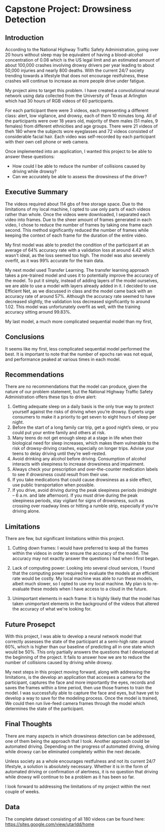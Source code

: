 # Capstone Project: Drowsiness Detection 

## Introduction
According to the National Highway Traffic Safety Administration, going over 20 hours without sleep may be equivalent of having a blood-alcohol concentration of 0.08 which is the US legal limit and an estimated amount of about 100,000 crashes involving drowsy drivers per year leading to about 50,000 injuries and nearly 800 deaths. With the current 24/7 society trending towards a lifestyle that does not encourage restfulness, these crashes will continue to increase as more people drive under fatigue.

My project aims to target this problem. I have created a convolutional neural network using data collected from the University of Texas at Arlington which had 30 hours of RGB videos of 60 participants. 

For each participant there were 3 videos, each representing a different class: alert, low vigilance, and drowsy, each of them 10 minutes long. All of the participants were over 18 years old, majority of them males (51 males, 9 females) from different ethnicities and age groups. There were 21 videos of theh 180 where the subjects wore eyeglasses and 72 videos consisted of considerable facial hair. Each video was self-recorded by each participant with their own cell phone or web camera.

Once implemented into an application, I wanted this project to be able to answer these questions:
- How could I be able to reduce the number of collisions caused by driving while drowsy?
- Can we accurately be able to assess the drowsiness of the driver?

## Executive Summary

The videos required about 114 gbs of free storage space. Due to the limitations of my local machine, I opted to use only parts of each videos rather than whole. Once the videos were downloaded, I separated each video into frames. Due to the sheer amount of frames generated in each video, I chose to reduce the number of frames by taking one frame each second. This method significantly reduced the number of frames while keeping the context of each frame for the duration of the entire video.

My first model was able to predict the condition of the participant at an average of 64% accuracy rate with a validation loss at around 4.42 which wasn't ideal, as the loss seemed too high. The model was also severely overfit, as it was 99% accurate for the train data.

My next model used Transfer Learning. The transfer learning approach takes a pre-trained model and uses it to potentially improve the accuracy of the model. To put it simply, instead of adding layers of the model ourselves, we are able to use a model with layers already added in it. I decided to use Efficient Net, as we discussed in class and the model came back with an accuracy rate of around 57%. Although the accuracy rate seemed to have decreased slightly, the validation loss decreased significantly to around 1.02. This model was unfortunately overfit as well, with the training accuracy sitting around 99.83%.

My last model, a much more complicated sequential model than my first, 

## Conclusions

It seems like my first, less complicated sequential model performed the best. It is important to note that the number of epochs ran was not equal, and performance peaked at various times in each model.

## Recommendations

There are no recommendations that the model can produce, given the nature of our problem statement, but the National Highway Traffic Safety Administration offers these tips to drive alert:

1. Getting adequate sleep on a daily basis is the only true way to protect yourself against the risks of driving when you’re drowsy. Experts urge consumers to make it a priority to get seven to eight hours of sleep per night.
2. Before the start of a long family car trip, get a good night’s sleep, or you could put your entire family and others at risk.
3. Many teens do not get enough sleep at a stage in life when their biological need for sleep increases, which makes them vulnerable to the risk of drowsy-driving crashes, especially on longer trips. Advise your teens to delay driving until they’re well-rested.
4. Avoid drinking any alcohol before driving. Consumption of alcohol interacts with sleepiness to increase drowsiness and impairment.
5. Always check your prescription and over-the-counter medication labels to see if drowsiness could result from their use.
6. If you take medications that could cause drowsiness as a side effect, use public transportation when possible.
7. If you drive, avoid driving during the peak sleepiness periods (midnight – 6 a.m. and late afternoon). If you must drive during the peak sleepiness periods, stay vigilant for signs of drowsiness, such as crossing over roadway lines or hitting a rumble strip, especially if you’re driving alone.

## Limitations

There are few, but significant limitations within this project. 
1. Cutting down frames: I would have preferred to keep all the frames within the videos in order to ensure the accuracy of the model. The accuracy may not exactly answer the questions I had when I first began.

2. Lack of computing power: Looking into several cloud services, I found that the computing power required to evaluate the models at an efficient rate would be costly. My local machine was able to run these models, albeit much slower, so I opted to use my local machine. My plan is to re-evaluate these models when I have access to a cloud in the future.

3. Unimportant elements in each frame: It is highly likely that the model has taken unimportant elements in the background of the videos that altered the accuracy of what we're looking for. 

## Future Prosepct

With this project, I was able to develop a neural network model that correctly assesses the state of the participant at a semi-high rate: around 60%, which is higher than our baseline of predicting all in one state which would be 50%. This only partially answers the questions that I developed at the beginning of the project. It fails to answer how we are to reduce the number of collisions caused by driving while drowsy.

My next steps in this project moving forward, along with addressing the limitations, is the develop an application that accesses a camera for the participant, captures the face and more importantly the eyes, records and saves the frames within a time period, then use those frames to train the model. I was successfully able to capture the face and eyes, but have yet to develop a way to save for the modeling process. Once the model is trained, We could then run live-feed camera frames through the model which determines the state of the participant.

## Final Thoughts

There are many aspects in which drowsiness detection can be addressed, one of them being the approach that I took. Another approach could be automated driving. Depending on the progress of automated driving, driving while drowsy can be eliminated completely within the next decade.

Unless society as a whole encourages restfulness and not its current 24/7 lifestyle, a solution is absolutely necessary. Whether it is in the form of automated driving or confirmation of alertness, it is no question that driving while drowsy will continue to be a problem as it has been so far.

I look forward to addressing the limitations of my project within the next couple of weeks. 

## Data

The complete dataset consisting of all 180 videos can be found here: https://sites.google.com/view/utarldd/home

